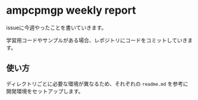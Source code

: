# ampcpmgp weekly report

issueに今週やったことを書いていきます。

学習用コードやサンプルがある場合、レポジトリにコードをコミットしていきます。

## 使い方

ディレクトリごとに必要な環境が異なるため、それぞれの `readme.md` を参考に開発環境をセットアップします。
